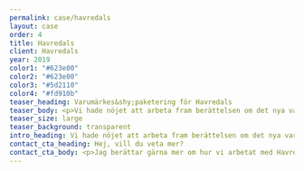 ```yaml
---
permalink: case/havredals
layout: case
order: 4
title: Havredals
client: Havredals
year: 2019
color1: "#623e00"
color2: "#623e00"
color3: "#5d2110"
color4: "#fd910b"
teaser_heading: Varumärkes&shy;paketering för Havredals
teaser_body: <p>Vi hade nöjet att arbeta fram berättelsen om det nya varumärket Havredals. Vi ville ge Havredals en tonalitet och identitet som var genomgående från bakgrundsberättelse till förpackningscopy.</p>
teaser_size: large
teaser_background: transparent
intro_heading: Vi hade nöjet att arbeta fram berättelsen om det nya varumärket Havredals.
contact_cta_heading: Hej, vill du veta mer?
contact_cta_body: <p>Jag berättar gärna mer om hur vi arbetat med Havredals och hur vi kan hjälpa er.</p>
---
```

